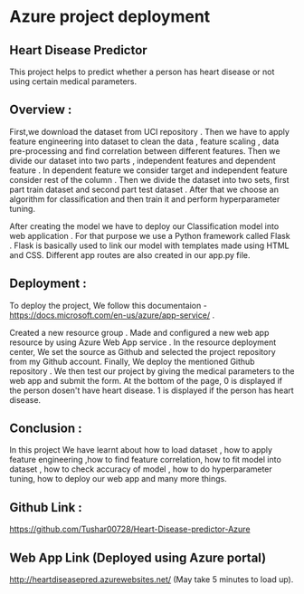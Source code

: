 # Azure project deployment

## Heart Disease Predictor
This project helps to predict whether a person has heart disease or not using certain medical parameters.

## Overview :
First,we download the dataset from UCI repository . Then we have to apply feature engineering into dataset to clean the data , feature scaling , data pre-processing and find correlation between different features. Then we divide our dataset into two parts , independent features and dependent feature . In dependent feature we consider target and independent feature consider rest of the column . Then we divide the dataset into two sets, first part train dataset and second part test dataset . After that we choose an algorithm for classification and then train it and perform hyperparameter tuning.

After creating the model we have to deploy our Classification model into web application . For that purpose we use a Python framework called Flask . Flask is basically used to link our model with templates made using HTML and CSS. Different app routes are also created in our app.py file.


## Deployment :
To deploy the project, We follow this documentaion - https://docs.microsoft.com/en-us/azure/app-service/ .

Created a new resource group .
Made and configured a new web app resource by using Azure Web App service .
In the resource deployment center, We set the source as Github and selected the project repository from my Github account.
Finally, We deploy the mentioned Github repository . We then test our project by giving the medical parameters to the web app and submit the form. At the bottom of the page, 0 is displayed if the person dosen't have heart disease. 1 is displayed if the person has heart disease.


## Conclusion :
In this project We have learnt about how to load dataset , how to apply feature engineering ,how to find feature correlation, how to fit model into dataset , how to check accuracy of model , how to do hyperparameter tuning, how to deploy our web app and many more things.

## Github Link :
https://github.com/Tushar00728/Heart-Disease-predictor-Azure

## Web App Link (Deployed using Azure portal)
http://heartdiseasepred.azurewebsites.net/ (May take 5 minutes to load up).
